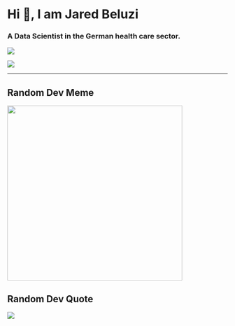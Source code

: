 <h1 align="left">Hi 👋, I am Jared Beluzi</h1>
<h3 align="left">A Data Scientist in the German health care sector.</h3>

![](https://github-readme-stats.vercel.app/api/top-langs/?username=JaredBeluzi&theme=dark&hide_border=false&include_all_commits=false&count_private=false&layout=compact)

![](https://visitcount.itsvg.in/api?id=JaredBeluzi&icon=0&color=10)

---

## Random Dev Meme
<img src='https://randommeme-five.vercel.app/' style="height: 400px;"/>

## Random Dev Quote
![](https://quotes-github-readme.vercel.app/api?type=horizontal&theme=radical)
